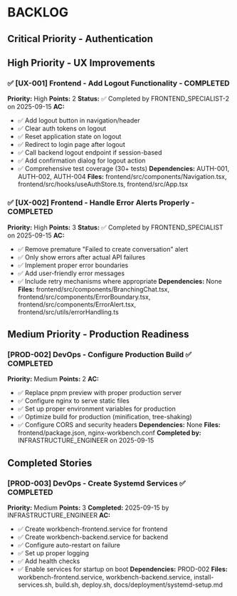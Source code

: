 # BACKLOG

## Critical Priority - Authentication




## High Priority - UX Improvements

### ✅ [UX-001] Frontend - Add Logout Functionality - COMPLETED
**Priority:** High
**Points:** 2
**Status:** ✅ Completed by FRONTEND_SPECIALIST-2 on 2025-09-15
**AC:**
- ✅ Add logout button in navigation/header
- ✅ Clear auth tokens on logout
- ✅ Reset application state on logout
- ✅ Redirect to login page after logout
- ✅ Call backend logout endpoint if session-based
- ✅ Add confirmation dialog for logout action
- ✅ Comprehensive test coverage (30+ tests)
**Dependencies:** AUTH-001, AUTH-002, AUTH-004
**Files:** frontend/src/components/Navigation.tsx, frontend/src/hooks/useAuthStore.ts, frontend/src/App.tsx

### ✅ [UX-002] Frontend - Handle Error Alerts Properly - COMPLETED
**Priority:** High
**Points:** 3
**Status:** ✅ Completed by FRONTEND_SPECIALIST on 2025-09-15
**AC:**
- ✅ Remove premature "Failed to create conversation" alert
- ✅ Only show errors after actual API failures
- ✅ Implement proper error boundaries
- ✅ Add user-friendly error messages
- ✅ Include retry mechanisms where appropriate
**Dependencies:** None
**Files:** frontend/src/components/BranchingChat.tsx, frontend/src/components/ErrorBoundary.tsx, frontend/src/components/ErrorAlert.tsx, frontend/src/utils/errorHandling.ts


## Medium Priority - Production Readiness


### [PROD-002] DevOps - Configure Production Build ✅ COMPLETED
**Priority:** Medium
**Points:** 2
**AC:**
- ✅ Replace pnpm preview with proper production server
- ✅ Configure nginx to serve static files
- ✅ Set up proper environment variables for production
- ✅ Optimize build for production (minification, tree-shaking)
- ✅ Configure CORS and security headers
**Dependencies:** None
**Files:** frontend/package.json, nginx-workbench.conf
**Completed by:** INFRASTRUCTURE_ENGINEER on 2025-09-15

## Completed Stories

### [PROD-003] DevOps - Create Systemd Services ✅ COMPLETED
**Priority:** Medium
**Points:** 3
**Completed:** 2025-09-15 by INFRASTRUCTURE_ENGINEER
**AC:**
- ✅ Create workbench-frontend.service for frontend
- ✅ Create workbench-backend.service for backend
- ✅ Configure auto-restart on failure
- ✅ Set up proper logging
- ✅ Add health checks
- ✅ Enable services for startup on boot
**Dependencies:** PROD-002
**Files:** workbench-frontend.service, workbench-backend.service, install-services.sh, build.sh, deploy.sh, docs/deployment/systemd-setup.md